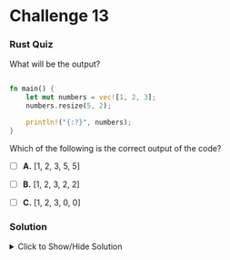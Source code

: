 # Challenge 13

###  Rust Quiz

What will be the output?

```rust

fn main() {
    let mut numbers = vec![1, 2, 3];
    numbers.resize(5, 2);

    println!("{:?}", numbers);
}
```

Which of the following is the correct output of the code?

- [ ] **A.** [1, 2, 3, 5, 5]  
- [ ] **B.** [1, 2, 3, 2, 2]  
- [ ] **C.** [1, 2, 3, 0, 0]



### Solution

<details>

<summary>Click to Show/Hide Solution</summary>

Correct Answer: 

B. [1, 2, 3, 2, 2]

The resize is a method available on the Vec type in Rust. It allows you to dynamically adjust the size of a vector by specifying the desired new length and the value to fill in any newly added elements.

The resize method takes two arguments:

1. New Length: This specifies the desired number of elements in the vector after resizing. In this case, it's set to 5.
2. Value: This specifies the value to fill in the newly added elements. Here, it's set to 2.

In our scenario above resize adds the specified number of elements 5 with the provided value 2 to the end of the vector. 

Since the original vector has 3 elements, resize adds two new elements with the value 2, resulting in the final vector: [1, 2, 3, 2, 2].
</details>